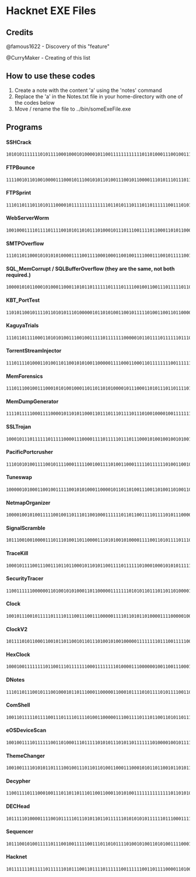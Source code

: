 # Hacknet EXE Files
## Credits
@famous1622 - Discovery of this "feature"

@CurryMaker - Creating of this list

## How to use these codes
1. Create a note with the content 'a' using the 'notes' command
2. Replace the 'a' in the Notes.txt file in your home-directory with one of the codes below
3. Move / rename the file to ../bin/someExeFile.exe

## Programs
#### SSHCrack
    1010101111111010111100010001010000101100111111111111011010001110010011100110110101101000001101111111010001110110011101111001111010100100011010111000111101110110111111101001111101011110111000001111100111110101111001110100001101101110001100100110010111001001011101011010000001100000110111011101011111100011111110010111110011001010110011001111110001010101001110011111110101101100010101010101011100111101111101000011100011100011101101010110111111000

#### FTPBounce
    1111001011010010000111000101110010101101001110010110000111010111011101100101100110101101111000111101110011111100111100110110011101000011001001010100110101101011110011110100011110000111001011011011101010111110011101100101000101011111011010010111111101110101110101001000001110001010010011110011111001000110111101100001110101000111001111100000110100111100001011101110000001100000110001110100001011001100111111011010000101110011101001110111011100101

#### FTPSprint
    111011011101101011100001011111111111111011010111011101101111110011101010011110011001110111010001110011111101110110101101111010011000011101001010001101011000111111000101110111100001001110000010011001101011111010000110100011100110101011111101111111100101101110000001101011011011101100100111110101111111011000111111110011111011101101100101101101101111010100101111001010111111010111101100110011000101011001110100111110110011110111001111011011100011

#### WebServerWorm
    10010001111011110111100101011010111010001011101110011110110001101011000111001011111011101111011110000001100010111011000011111110011110010001010110110000011100111110010001011111100101110110110101010000111110111010100100001001000101011111110111011110011101101100010111001101101010010011011110111110010110000101100110101110101001010010001000100010011010110111100000111110010110100111000011111011111000101100111110111101000101011

#### SMTPOverflow
    11101101100010101010100001111001111000100011001001111000111001011111001101110101110000000110100101100100010101001011001101011011001001010001011011001101001001101111110010110010011011000010011011011000111011001000001110000111111110011001011110100110100011111011110110100100101111110011000110101011011000101100100110101011010100100000110111100100001001001010101110111101111010110101001100010111001001111010101011100010111110111011111101110111

#### SQL_MemCorrupt / SQLBufferOverflow (they are the same, not both required.)
    10000101011000101000110001101011011111101111011110010011001110111110110100111011010111001111110110110110010011010011101100011110001111001011010100110110111110101110001000111000110010001010111011010101111111110100000101100111111101010100001100001110110110111111010001101101000111011111000100100000111001001110100111001111111000110001001100011010111001100111010001111111000101011010011110011100000010000011100110010110010011011101110010

#### KBT_PortTest
    1101011001011110110101011101000001011010100110010111110100110011011000011111111111010111101011100100011000000101011100101000001110010110101101100000101111010111011111000010111101111111101111100001101111111101001101000110000001000100101101010011111110100111011101011100101111011111001110111001101011110001101000000011101101110010011010101011111111111001110110101010100110110110111000001010111110010110111100001011111000010000011110011011101001

#### KaguyaTrials
    111011011110001101010100111001001111101111111000001011011110111111011100111111100001000100010000011000110111010001111110011100011110101011110001111010110000110101011010001011111111100110110010110111001011111010001111101000100101101001100101001001100101100101011110110111100000110111001101110001111001110110010110100001110001110100111100111010000101001101100001010000111100100111101001000011111000111000110101100110111111100011

#### TorrentStreamInjector
    11101111010001101001101100101010011000001111000110001101111111100111111000011111111010000010101010111011110011101100110110110000101001010111000111111101110100011100001000110111111011010011011000011101101011000000010010001000001010100101110111111000011100011111011000101010011000011100001111001001100001001001011100111111001110011100111111100111111000110010111011011111011010101101010001011101001110111110111001010111011111110110000011

#### MemForensics
    11101110010011100010101001000110110110101000010111000110101110110111101101110110101011100110001111111011110101100000110001110110101000001101001111101001000000111110111110010111111111100010100110110000001010010110101110110111100000001100110110001010100010101111010110100001001001111110110100101111100011111100010011101111000101000011101001010000001100010101100111010011110111001001100011011001101011000101001011010010111111010101001

#### MemDumpGenerator
    11110111110001111000010110101100011011101110111101110100100001001111111111101001011001010111111011111111010100101101100011010010111110101001111101100011110100011110010011001001000010011111101111011111101110110101011110100011000100111001100101001111111100101100001011000001100110111001001010111011111110011110111101101010000001101000110000011010001111001010111101000101111100110110101001011100110100011001111011010001101000101100010001

#### SSLTrojan
    1000101110111111011111000011100001111011111011101110001010010010010100111011011100111001111110110100100110111100101110010110101001101111001100001010001111111111011100101111110001011001111000010110110010111101011101010101000011100100100000010000011100110010111011011011100001110010111110101001101101101101100100110100111101110101001000011011101001011101101010010011111010110000011100000010110110111010101001011110001011110010111001110100

#### PacificPortcrusher
    111010101001111001011110001111100100111101001100011111011111101001100101111110101101001110001111110100101010001000101101001111101011101101001001010010010011101111001110001111010111101111110000011000001000001110001111100101110111101111001111011110100111100110110111011101010100010111010010110001001110110111011010110111110110001101001010001110111101110010110111001001001110101101000011111100111010111111101101110101110010011100

#### Tuneswap
    10000010100011001001111100101010001100001011011010011100110100110100110011011101100010110111111111001010101110110111010000111111010110100001011100000111011001011111101011100111110011111101101100101011001111110111101101011001111111110110110101001101101101001010010111100011111010110110000101010111111101010011000100000110110101011100111010111101101010101101010111111111110100011110011000000110010011111011010100100101111001001010111101

#### NetmapOrganizer
    1000010010100111110010011011101100100011111101101100111101111010111000000110101011010111001110111100000110011001110111110001010011100001110101011110100111100100010011100100010110100010111110001001101011001110111001111110001100110001000010100000001101100010101011011011010111011100010100111000110111011010110000110101011110011100000111000011011101111011110110011111011101010110101110011010110000110111111100011110100010010110111001

#### SignalScramble
    10111001001000011101110100110110000111010100101000011110011010111101110101111110111001001001100011001011111111010011011111101001110100101000000111011110111011100010101000111100011111100101011110111000111111011010001011110101110100010011001111010101101000100011011101111111111000101101100011110111011111011101110101010011111101100111111111000101010011111111101111110111001110100111011100011100001100010101111111100111110111000011000011

#### TraceKill
    10001011110011100111011011000101101011001111011111101000100010101011111010111010010110101001000001011110010100011101011101001100110111010100110110100111010111010111100000010011110111010000110111101011101001011011011111000111110010010011000100111101111101111111011011111010000011100010001110110110010110111101101110100110011101001111101101001101001010110101001001011111101111011110011100101110110111001101100101001101111111000

#### SecurityTracer
    1100111111000000110100101010001101100000111111101010110111011011010000111011101011111100101010000110110110001011101110001011110110100111100101001010100111110101110110111100101111101000111110010111110010101001011100010111011001111011111001000111110100000111110100011111010110000001110101110000101100101111110111010110010110011111000011001110110100001001011000010001111111101101100001011010110110111001100100011110100101000011101110

#### Clock
    100101110010111110111101110011100111000001111011010110100001111000001000110000011001100111111111100000011111010110101101010101001100110000011110111010101110001111110110110001011110100010101011110001101110001010101101100001010111001100010111010111010000000110111110100111101111001111010100110110110011011001110001001010011001000101011110111001100011111011110101011011010100010001010101111111001100001001111010011000010110101110000

#### ClockV2
    101111010110001100101101100101101110100101001000001111111101110011111001000101011011100010011110001000111011001010011011011010110100000110110101001000110101100101100111100101010110101110101110011111101110100010111100011010101101011100111110110000111100111111011000100011100100111111100011011010111101110011110111111101000101100001011110101100100111001001110100111101011101011100010100010100101111001101100111000111100111101110001010011011100

#### HexClock
    10001001111111101100111011111110001111111101000011100000010011001110001011011100010110111000011111010110110000011011010011110111101111001011110101001001010000010010111011101111101111100101001111010111011010111000011011111110000000110011010110110111101011011110111011100110000011101100111001111001100111011010010001010110001101100001101111101111111001001100001111001011100011110010101111101010010111010010101001010001110110011

#### DNotes
    1110110111001011100100010110111000110000011000101111010111101011110011011011011100011110111001001100011111001110000101111011011001100110010100110011010100010011110101011111111101110111000111111110110010111001011101010000011011101011110100100011110100111010101010011101011101110010011110110010110001010000000111111011101011011000110110111101000101011110111110100011011111000011111111011100111011011111101111001000111001111000111011000010100110

#### ComShell
    1001101111101111001110111101111010011000001110011110111011001101011011101010011011111110110101111010110001111110010110001111100100110000011001101110001111001001100110010000010100000101011001101010011111101101001111100001110010011100111011101001110100110111000100001101111110011101111011110101111101000101011010000111001100010010101011100000111100011000110111101100110010010000111100100110101011110110100000111010101111001100101110101011110011010011110110

#### eOSDeviceScan
    10010011110111111001101000111011111010101110101101111111010000100101111110110101000111101000101101010100001110000001000000101001111100001111111010101111101110100100110001100110100111110101111110011110011100011010011001010100111100101100011001001011111111101111101001101101001111100010001111111111001001011111011000010110011110101011100111011011001111110100100111111101011011010001001100011100000111010101111100100111110001

#### ThemeChanger
    1001001111010101101111001001110110110100110001110001010110110010110101111101000111100110110011010110011111110110000001001001101010110011111101100111111111000000110000110101000100100111100110110000001001010101000100110011011011011000100101000101000101011110100101111101101010110001100000011010111100001011001111011010011011110101111110010010011101110011101101110100100011111110001011000010111100110100101110100100111010100110011101010111100110

#### Decypher
    11001111011100010011101101101110110011000110101001111111111111101101010011100000100000101110101011000111101101110100010101000101111101110111011010100110101111000010011001110101110110011101100011101001111100010111101001000100110011010100111011111110001101110111011011101101101101000010100011100011010111001101011111111101101101010000111000011110100001001101111110011100111011110001010011111100001000111111001110001011011100000111011111110100101

#### DECHead
    1011111010000111100101111101110101101101111110101010101111110111000111111011001010101100100011011110110110011100111111000110110100101011010010010111011101011110011011000101010011100100110000010110011000110100001100101000110101100100101111100010111000111011111111111010101100100010100101100111011011001011000010110111110110001011100011101100111101011101100111011011010010110100011101101011101011001100110100100110011010

#### Sequencer
    1011100101001111101110010011111001110110101111010010100110101001111000100110111101010001011001001011010111000010100111011010110111011100011111001011100100001001110111110011101110110000101101101111101100101101010011110110110011111101000011010010110010101011100011010101011111001100110000111101110100010111010000111101011001000111011110110111110111111000111100000111000000111011101111100011001100110010011010111010001111101111101110111

#### Hacknet
    101111111011111011111101011100110111101111110011111100110111100001101001101101001110100110010110001110011001110001111100011111001011011000110011001000010010011011100001111000001000110100001101000101100011010011110001110000111100100110101001111111001101011110110010010001011010100011111010110010010010110110111011001101001110111110011110100010110001111001100111001011001101111000111100011100001111110110010101000100110010101
